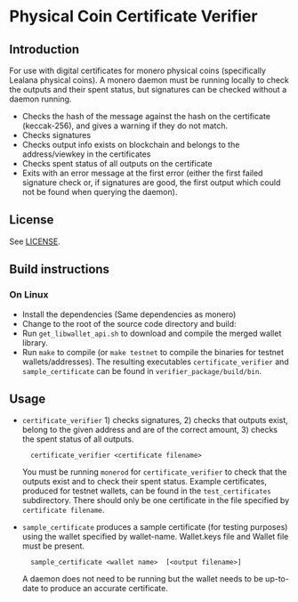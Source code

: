 # Physical Coin Certificate Verifier


## Introduction

For use with digital certificates for monero physical coins (specifically Lealana physical coins).
A monero daemon must be running locally to check the outputs and their spent status, but signatures can be checked without a daemon running.

* Checks the hash of the message against the hash on the certificate (keccak-256), and gives a warning if they do not match.
* Checks signatures
* Checks output info exists on blockchain and belongs to the address/viewkey in the certificates
* Checks spent status of all outputs on the certificate
* Exits with an error message at the first error (either the first failed signature check or, if signatures are good, the first output which
  could not be found when querying the daemon).

## License

See [LICENSE](LICENSE).


## Build instructions

### On Linux

* Install the dependencies (Same dependencies as monero)
* Change to the root of the source code directory and build:
* Run `get_libwallet_api.sh` to download and compile the merged wallet library.
* Run `make` to compile (or `make testnet` to compile the binaries for testnet wallets/addresses).
  The resulting executables `certificate_verifier` and `sample_certificate` can be found in `verifier_package/build/bin`.



## Usage

* `certificate_verifier` 1) checks signatures, 2) checks that outputs exist, belong to the given address and are of the correct amount, 3) checks the spent status of all outputs.

        certificate_verifier <certificate filename>

    You must be running `monerod` for `certificate_verifier` to check that the outputs exist and to check their spent status.  Example certificates, produced for testnet wallets,
    can be found in the `test_certificates` subdirectory.  There should only be one certificate in the file specified by `certificate filename`.

* `sample_certificate` produces a sample certificate (for testing purposes) using the wallet specified by wallet-name.  Wallet.keys file and Wallet file must be present.

        sample_certificate <wallet name>  [<output filename>]

    A daemon does not need to be running but the wallet needs to be up-to-date to produce an accurate certificate.
